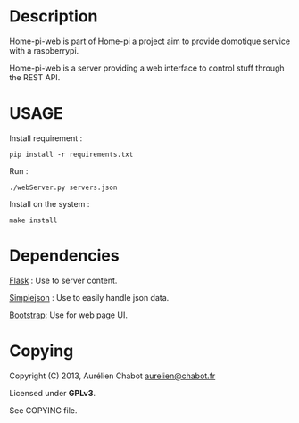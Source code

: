 
Description
===========

Home-pi-web is part of Home-pi a project aim to
provide domotique service with a raspberrypi.

Home-pi-web is a server providing a web
interface to control stuff through the REST API.

USAGE
=====

Install requirement :

	pip install -r requirements.txt

Run :

	./webServer.py servers.json

Install on the system :

	make install

Dependencies
============

[Flask](http://flask.pocoo.org) : Use to server content.

[Simplejson](https://pypi.python.org/pypi/simplejson/) : Use to easily handle json data.

[Bootstrap](http://twitter.github.io/bootstrap/): Use for web page UI.

Copying
=======

Copyright (C) 2013, Aurélien Chabot <aurelien@chabot.fr>

Licensed under **GPLv3**.

See COPYING file.
